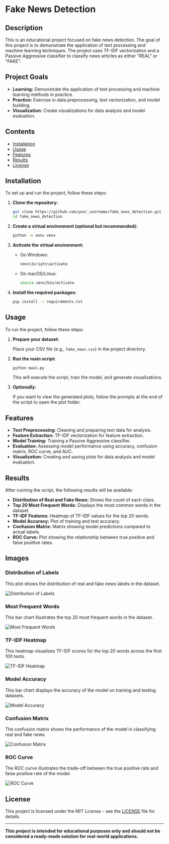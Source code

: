 # Fake News Detection

## Description

This is an educational project focused on fake news detection. The goal of this project is to demonstrate the application of text processing and machine learning techniques. The project uses TF-IDF vectorization and a Passive Aggressive classifier to classify news articles as either "REAL" or "FAKE".

## Project Goals

- **Learning:** Demonstrate the application of text processing and machine learning methods in practice.
- **Practice:** Exercise in data preprocessing, text vectorization, and model building.
- **Visualization:** Create visualizations for data analysis and model evaluation.

## Contents

- [Installation](#installation)
- [Usage](#usage)
- [Features](#features)
- [Results](#results)
- [License](#license)

## Installation

To set up and run the project, follow these steps:

1. **Clone the repository:**

    ```bash
    git clone https://github.com/your_username/fake_news_detection.git
    cd fake_news_detection
    ```

2. **Create a virtual environment (optional but recommended):**

    ```bash
    python -m venv venv
    ```

3. **Activate the virtual environment:**

    - On Windows:

      ```bash
      venv\Scripts\activate
      ```

    - On macOS/Linux:

      ```bash
      source venv/bin/activate
      ```

4. **Install the required packages:**

    ```bash
    pip install -r requirements.txt
    ```

## Usage

To run the project, follow these steps:

1. **Prepare your dataset:**

   Place your CSV file (e.g., `fake_news.csv`) in the project directory.

2. **Run the main script:**

    ```bash
    python main.py
    ```

   This will execute the script, train the model, and generate visualizations.

3. **Optionally:**

   If you want to view the generated plots, follow the prompts at the end of the script to open the plot folder.

## Features

- **Text Preprocessing:** Cleaning and preparing text data for analysis.
- **Feature Extraction:** TF-IDF vectorization for feature extraction.
- **Model Training:** Training a Passive Aggressive classifier.
- **Evaluation:** Assessing model performance using accuracy, confusion matrix, ROC curve, and AUC.
- **Visualization:** Creating and saving plots for data analysis and model evaluation.

## Results

After running the script, the following results will be available:

- **Distribution of Real and Fake News:** Shows the count of each class.
- **Top 20 Most Frequent Words:** Displays the most common words in the dataset.
- **TF-IDF Features:** Heatmap of TF-IDF values for the top 20 words.
- **Model Accuracy:** Plot of training and test accuracy.
- **Confusion Matrix:** Matrix showing model predictions compared to actual labels.
- **ROC Curve:** Plot showing the relationship between true positive and false positive rates.

## Images

### Distribution of Labels

This plot shows the distribution of real and fake news labels in the dataset.

![Distribution of Labels](plots/label_distribution.png)

### Most Frequent Words

This bar chart illustrates the top 20 most frequent words in the dataset.

![Most Frequent Words](plots/most_frequent_words.png)

### TF-IDF Heatmap

This heatmap visualizes TF-IDF scores for the top 20 words across the first 100 texts.

![TF-IDF Heatmap](plots/tfidf_features.png)

### Model Accuracy

This bar chart displays the accuracy of the model on training and testing datasets.

![Model Accuracy](plots/model_accuracy.png)

### Confusion Matrix

The confusion matrix shows the performance of the model in classifying real and fake news.

![Confusion Matrix](plots/confusion_matrix.png)

### ROC Curve

The ROC curve illustrates the trade-off between the true positive rate and false positive rate of the model.

![ROC Curve](plots/roc_curve.png)

## License

This project is licensed under the MIT License - see the [LICENSE](LICENSE) file for details.

---

**This project is intended for educational purposes only and should not be considered a ready-made solution for real-world applications.**
